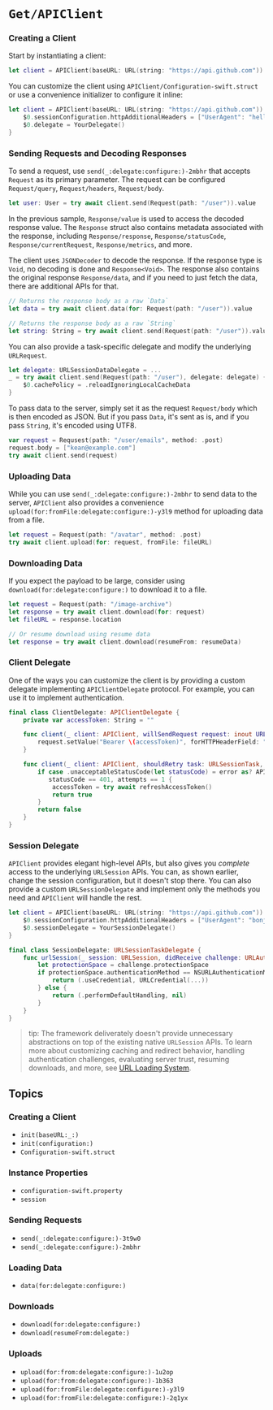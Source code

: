 # ``Get/APIClient``

### Creating a Client

Start by instantiating a client:

```swift
let client = APIClient(baseURL: URL(string: "https://api.github.com")) 
```

You can customize the client using ``APIClient/Configuration-swift.struct`` or use a convenience initializer to configure it inline:

```swift
let client = APIClient(baseURL: URL(string: "https://api.github.com")) {
    $0.sessionConfiguration.httpAdditionalHeaders = ["UserAgent": "hello"]
    $0.delegate = YourDelegate()
}
```

### Sending Requests and Decoding Responses

To send a request, use ``send(_:delegate:configure:)-2mbhr`` that accepts ``Request`` as its primary parameter. The request can be configured ``Request/query``, ``Request/headers``, ``Request/body``. 

```swift
let user: User = try await client.send(Request(path: "/user")).value
```

In the previous sample, ``Response/value`` is used to access the decoded response value. The ``Response`` struct also contains metadata associated with the response, including ``Response/response``, ``Response/statusCode``, ``Response/currentRequest``, ``Response/metrics``, and more.

The client uses `JSONDecoder` to decode the response. If the response type is `Void`, no decoding is done and `Response<Void>`. The response also contains the original response ``Response/data``, and if you need to just fetch the data, there are additional APIs for that.

```swift
// Returns the response body as a raw `Data`
let data = try await client.data(for: Request(path: "/user")).value

// Returns the response body as a raw `String`
let string: String = try await client.send(Request(path: "/user")).value
```

You can also provide a task-specific delegate and modify the underlying `URLRequest`.

```swift
let delegate: URLSessionDataDelegate = ...
_ = try await client.send(Request(path: "/user"), delegate: delegate) {
    $0.cachePolicy = .reloadIgnoringLocalCacheData
}
```

To pass data to the server, simply set it as the request ``Request/body`` which is then encoded as JSON. But if you pass `Data`, it's sent as is, and if you pass `String`, it's encoded using UTF8.

```swift
var request = Requsest(path: "/user/emails", method: .post)
request.body = ["kean@example.com"]
try await client.send(request)
```

### Uploading Data

While you can use ``send(_:delegate:configure:)-2mbhr`` to send data to the server, ``APIClient`` also provides a convenience ``upload(for:fromFile:delegate:configure:)-y3l9`` method for uploading data from a file.

```swift
let request = Request(path: "/avatar", method: .post)
try await client.upload(for: request, fromFile: fileURL)
```

### Downloading Data

If you expect the payload to be large, consider using ``download(for:delegate:configure:)`` to download it to a file.

```swift
let request = Request(path: "/image-archive")
let response = try await client.download(for: request)
let fileURL = response.location

// Or resume download using resume data
let response = try await client.download(resumeFrom: resumeData)
```

### Client Delegate

One of the ways you can customize the client is by providing a custom delegate implementing ``APIClientDelegate`` protocol. For example, you can use it to implement authentication.

```swift
final class ClientDelegate: APIClientDelegate {
    private var accessToken: String = ""

    func client(_ client: APIClient, willSendRequest request: inout URLRequest) async throws {
        request.setValue("Bearer \(accessToken)", forHTTPHeaderField: "Authorization")
    }

    func client(_ client: APIClient, shouldRetry task: URLSessionTask, error: Error, attempts: Int) async throws -> Bool {
        if case .unacceptableStatusCode(let statusCode) = error as? APIError,
           statusCode == 401, attempts == 1 {
            accessToken = try await refreshAccessToken()
            return true
        }
        return false
    }
}
```

### Session Delegate

``APIClient`` provides elegant high-level APIs, but also gives you _complete_ access to the underlying `URLSession` APIs. You can, as shown earlier, change the session configuration, but it doesn't stop there. You can also provide a custom `URLSessionDelegate` and implement only the methods you need and ``APIClient`` will handle the rest.

```swift
let client = APIClient(baseURL: URL(string: "https://api.github.com")) {
    $0.sessionConfiguration.httpAdditionalHeaders = ["UserAgent": "bonjour"]
    $0.sessionDelegate = YourSessionDelegate()
}

final class SessionDelegate: URLSessionTaskDelegate {
    func urlSession(_ session: URLSession, didReceive challenge: URLAuthenticationChallenge) async -> (URLSession.AuthChallengeDisposition, URLCredential?) {
        let protectionSpace = challenge.protectionSpace
        if protectionSpace.authenticationMethod == NSURLAuthenticationMethodServerTrust {
            return (.useCredential, URLCredential(...))
        } else {
            return (.performDefaultHandling, nil)
        }
    }
}
```

> tip: The framework deliverately doesn't provide unnecessary abstractions on top of the existing native `URLSession` APIs. To learn more about customizing caching and redirect behavior, handling authentication challenges, evaluating server trust, resuming downloads, and more, see [URL Loading System](https://developer.apple.com/documentation/foundation/url_loading_system). 

## Topics

### Creating a Client

- ``init(baseURL:_:)``
- ``init(configuration:)``
- ``Configuration-swift.struct``

### Instance Properties

- ``configuration-swift.property``
- ``session``

### Sending Requests

- ``send(_:delegate:configure:)-3t9w0``
- ``send(_:delegate:configure:)-2mbhr``

### Loading Data

- ``data(for:delegate:configure:)``

### Downloads

- ``download(for:delegate:configure:)``
- ``download(resumeFrom:delegate:)``

### Uploads

- ``upload(for:from:delegate:configure:)-1u2op``
- ``upload(for:from:delegate:configure:)-1b363``
- ``upload(for:fromFile:delegate:configure:)-y3l9``
- ``upload(for:fromFile:delegate:configure:)-2q1yx``
